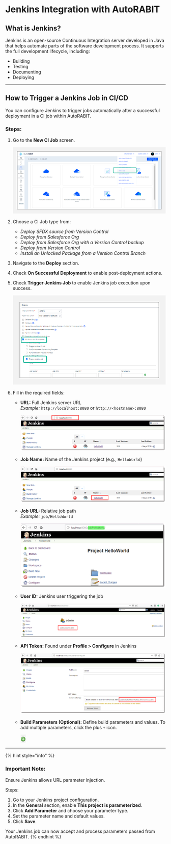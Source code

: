 # Jenkins Integration with AutoRABIT

## What is Jenkins?

Jenkins is an open-source Continuous Integration server developed in Java that helps automate parts of the software development process. It supports the full development lifecycle, including:

- Building
- Testing
- Documenting
- Deploying

---

## How to Trigger a Jenkins Job in CI/CD

You can configure Jenkins to trigger jobs automatically after a successful deployment in a CI job within AutoRABIT.

### Steps:

1. Go to the **New CI Job** screen.

   ![New CI Job](../../../.gitbook/assets/image%20(879).png)

2. Choose a CI Job type from:
   - _Deploy SFDX source from Version Control_
   - _Deploy from Salesforce Org_
   - _Deploy from Salesforce Org with a Version Control backup_
   - _Deploy from Version Control_
   - _Install an Unlocked Package from a Version Control Branch_

3. Navigate to the **Deploy** section.

4. Check **On Successful Deployment** to enable post-deployment actions.

5. Check **Trigger Jenkins Job** to enable Jenkins job execution upon success.

   ![Trigger Jenkins](../../../.gitbook/assets/image%20(880).png)

6. Fill in the required fields:

   - **URL:** Full Jenkins server URL  
     _Example:_ `http://localhost:8080` or `http://<hostname>:8080`

     ![Jenkins URL](../../../.gitbook/assets/image%20(881).png)

   - **Job Name:** Name of the Jenkins project (e.g., `HelloWorld`)

     ![Job Name](../../../.gitbook/assets/image%20(882).png)

   - **Job URL:** Relative job path  
     _Example:_ `job/HelloWorld`

     ![Job URL](../../../.gitbook/assets/image%20(883).png)

   - **User ID:** Jenkins user triggering the job

     ![User ID](../../../.gitbook/assets/image%20(884).png)

   - **API Token:** Found under **Profile > Configure** in Jenkins

     ![API Token](../../../.gitbook/assets/image%20(885).png)

   - **Build Parameters (Optional):** Define build parameters and values. To add multiple parameters, click the plus `+` icon.

     ![Parameters](../../../.gitbook/assets/image%20(878).png)

---

{% hint style="info" %}
### Important Note:

Ensure Jenkins allows URL parameter injection.

Steps:
1. Go to your Jenkins project configuration.
2. In the **General** section, enable **This project is parameterized**.
3. Click **Add Parameter** and choose your parameter type.
4. Set the parameter name and default values.
5. Click **Save**.

Your Jenkins job can now accept and process parameters passed from AutoRABIT.
{% endhint %}
